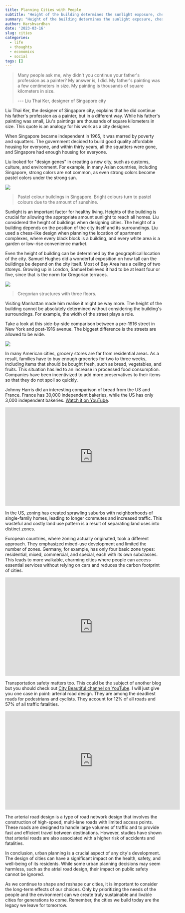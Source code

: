 ```yaml
---
title: Planning Cities with People
subtitle: "Height of the building determines the sunlight exposure, chess-block organisation helps with high-rise congestion and how zoning laws are hurting Americans."
summary: "Height of the building determines the sunlight exposure, chess-block organisation helps with high-rise congestion and how zoning laws are hurting Americans."
author: Harshvardhan
date: '2023-03-16'
slug: cities
categories:
  - life
  - thoughts
  - economics
  - social
tags: []
---
```


> Many people ask me, why didn't you continue your father's profession as a painter? My answer is, I did. My father's painting was a few centimeters in size. My painting is thousands of square kilometers in size.
>
> --- Liu Thai Ker, designer of Singapore city

Liu Thai Ker, the designer of Singapore city, explains that he did continue his father's profession as a painter, but in a different way. While his father's painting was small, Liu's paintings are thousands of square kilometers in size. This quote is an analogy for his work as a city designer.

When Singapore became independent in 1965, it was marred by poverty and squatters. The government decided to build good quality affordable housing for everyone, and within thirty years, all the squatters were gone, and Singapore had enough housing for everyone.

Liu looked for "design genes" in creating a new city, such as customs, culture, and environment. For example, in many Asian countries, including Singapore, strong colors are not common, as even strong colors become pastel colors under the strong sun.

![](images/Screenshot%202022-10-31%20at%2010.57.01%20PM.png)

> Pastel colour buildings in Singapore. Bright colours turn to pastel colours due to the amount of sunshine.

Sunlight is an important factor for healthy living. Heights of the building is crucial for allowing the appropriate amount sunlight to reach all homes. Liu considered the height of buildings when designing cities. The height of a building depends on the position of the city itself and its surroundings. Liu used a chess-like design when planning the location of apartment complexes, where every black block is a building, and every white area is a garden or low-rise convenience market.

Even the height of building can be determined by the geographical location of the city. Samuel Hughes did a wonderful exposition on how tall can the buildings be depend on the city itself. Most of Bay Area has a ceiling of two storeys. Growing up in London, Samuel believed it had to be at least four or five, since that is the norm for Gregorian terraces.

![](images/Georgian-architecture-hot-springs-among-gems-in-Bath-1050x641.jpg)

> Gregorian structures with three floors.

Visiting Manhattan made him realise it might be way more. The height of the building cannot be absolutely determined without considering the building's surroundings. For example, the width of the street plays a role.

Take a look at this side-by-side comparison between a pre-1916 street in New York and post-1916 avenue. The biggest difference is the streets are allowed to be wide.

![](images/Screenshot%202022-10-31%20at%2011.11.57%20PM.png)

In many American cities, grocery stores are far from residential areas. As a result, families have to buy enough groceries for two to three weeks, including items that should be bought fresh, such as bread, vegetables, and fruits. This situation has led to an increase in processed food consumption. Companies have been incentivized to add more preservatives to their items so that they do not spoil so quickly.

Johnny Harris did an interesting comparison of bread from the US and France. France has 30,000 independent bakeries, while the US has only 3,000 independent bakeries. [Watch it on YouTube](https://www.youtube.com/watch?v=FovIyqov1uA).

<iframe width="560" height="315" src="https://www.youtube.com/embed/FovIyqov1uA" title="YouTube video player" frameborder="0" allow="accelerometer; autoplay; clipboard-write; encrypted-media; gyroscope; picture-in-picture; web-share" allowfullscreen>

</iframe>

In the US, zoning has created sprawling suburbs with neighborhoods of single-family homes, leading to longer commutes and increased traffic. This wasteful and costly land use pattern is a result of separating land uses into distinct zones.

European countries, where zoning actually originated, took a different approach. They emphasized mixed-use development and limited the number of zones. Germany, for example, has only four basic zone types: residential, mixed, commercial, and special, each with its own subclasses. This leads to more walkable, charming cities where people can access essential services without relying on cars and reduces the carbon footprint of cities.

<iframe width="560" height="315" src="https://www.youtube.com/embed/WNe9C866I2s" title="YouTube video player" frameborder="0" allow="accelerometer; autoplay; clipboard-write; encrypted-media; gyroscope; picture-in-picture; web-share" allowfullscreen>

</iframe>

Transportation safety matters too. This could be the subject of another blog but you should check out [City Beautiful channel on YouTube](https://www.youtube.com/@CityBeautiful). I will just give you one case in point: arterial road design. They are among the deadliest roads for pedestrians and cyclists. They account for 12% of all roads and 57% of all traffic fatalities.

<iframe width="560" height="315" src="https://www.youtube.com/embed/0-nthHT-J1k" title="YouTube video player" frameborder="0" allow="accelerometer; autoplay; clipboard-write; encrypted-media; gyroscope; picture-in-picture; web-share" allowfullscreen>

</iframe>

The arterial road design is a type of road network design that involves the construction of high-speed, multi-lane roads with limited access points. These roads are designed to handle large volumes of traffic and to provide fast and efficient travel between destinations. However, studies have shown that arterial roads are also associated with a higher risk of accidents and fatalities.

In conclusion, urban planning is a crucial aspect of any city's development. The design of cities can have a significant impact on the health, safety, and well-being of its residents. While some urban planning decisions may seem harmless, such as the atrial road design, their impact on public safety cannot be ignored.

As we continue to shape and reshape our cities, it is important to consider the long-term effects of our choices. Only by prioritizing the needs of the people and the environment can we create truly sustainable and livable cities for generations to come. Remember, the cities we build today are the legacy we leave for tomorrow.
